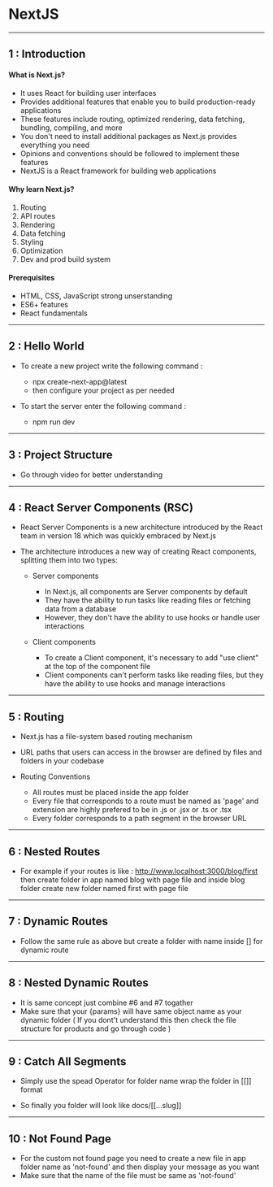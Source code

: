 # NextJS

---

## 1 : Introduction

#### What is Next.js?

- It uses React for building user interfaces
- Provides additional features that enable you to build production-ready applications
- These features include routing, optimized rendering, data fetching, bundling, compiling, and more
- You don't need to install additional packages as Next.js provides everything you need
- Opinions and conventions should be followed to implement these features
- NextJS is a React framework for building web applications

#### Why learn Next.js?

1. Routing
2. API routes
3. Rendering
4. Data fetching
5. Styling
6. Optimization
7. Dev and prod build system

#### Prerequisites

- HTML, CSS, JavaScript strong unserstanding
- ES6+ features
- React fundamentals

---

## 2 : Hello World

- To create a new project write the following command :

  - npx create-next-app@latest
  - then configure your project as per needed

- To start the server enter the following command :
  - npm run dev

---

## 3 : Project Structure

- Go through video for better understanding

---

## 4 : React Server Components (RSC)

- React Server Components is a new architecture introduced by the React team in
  version 18 which was quickly embraced by Next.js
- The architecture introduces a new way of creating React components, splitting
  them into two types:

  - Server components

    - In Next.js, all components are Server components by default
    - They have the ability to run tasks like reading files or fetching data from a database
    - However, they don't have the ability to use hooks or handle user interactions

  - Client components
    - To create a Client component, it's necessary to add "use client" at the top of the component file
    - Client components can't perform tasks like reading files, but they have the ability to use hooks and manage interactions

---

## 5 : Routing

- Next.js has a file-system based routing mechanism
- URL paths that users can access in the browser are defined by files and folders in your codebase

- Routing Conventions
  - All routes must be placed inside the app folder
  - Every file that corresponds to a route must be named as 'page' and extension are highly prefered to be in .js or .jsx or .ts or .tsx
  - Every folder corresponds to a path segment in the browser URL

---

## 6 : Nested Routes

- For example if your routes is like : http://www.localhost:3000/blog/first then create folder in app named blog with page file and inside blog folder create new folder named first with page file

---

## 7 : Dynamic Routes
- Follow the same rule as above but create a folder with name inside [] for dynamic route


***

## 8 : Nested Dynamic Routes

- It is same concept just combine #6 and #7 togather
- Make sure that your {params} will have same object name as your dynamic folder ( If you dont't understand this then check the file structure for products and go through code )


***

## 9 : Catch All Segments
- Simply use the spead Operator for folder name wrap the folder in [[]] format

- So finally you folder will look like docs/[[...slug]]

***

## 10 : Not Found Page
- For the custom not found page you need to create a new file in app folder name as 'not-found' and then display your message as you want
- Make sure that the name of the file must be same as 'not-found'
